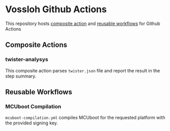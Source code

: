 # Vossloh Github Actions

This repository hosts [composite action](https://docs.github.com/en/actions/creating-actions/creating-a-composite-action) and [reusable workflows](https://docs.github.com/en/actions/using-workflows/reusing-workflows) for Github Actions

## Composite Actions
### twister-analysys
This composite action parses `twister.json` file and report the result in the step summary.

## Reusable Workflows
### MCUboot Compilation
`mcuboot-compilation.yml` compiles MCUboot for the requested platform with the provided signing key.
